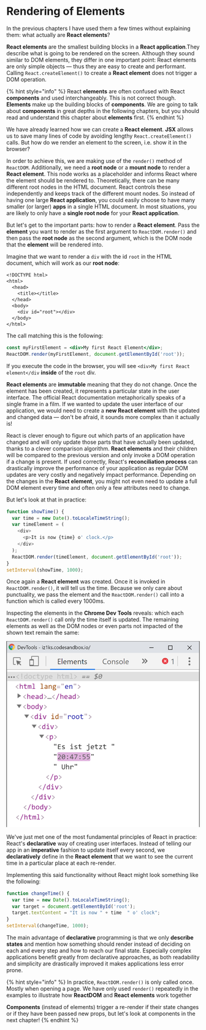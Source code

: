 # Rendering of Elements

In the previous chapters I have used them a few times without explaining them: what actually are **React elements**? 

**React elements** are the smallest building blocks in a **React application**.They describe what is going to be rendered on the screen. Although they sound similar to DOM elements, they differ in one important point: React elements are only simple objects — thus they are easy to create and performant. Calling `React.createElement()` to create a **React element** does not trigger a DOM operation.

{% hint style="info" %}
React **elements** are often confused with React **components** and used interchangeably. This is not correct though. **Elements** make up the building blocks of **components**. We are going to talk about **components** in great depths in the following chapters, but you should read and understand this chapter about **elements** first.
{% endhint %}

We have already learned how we can create a **React element**. **JSX** allows us to save many lines of code by avoiding lengthy `React.createElement()` calls. But how do we render an element to the screen, i.e. show it in the browser?

In order to achieve this, we are making use of the `render()` method of `ReactDOM`. Additionally, we need a **root node** or a **mount node** to render a **React element**. This node works as a placeholder and informs React where the element should be rendered to. Theoretically, there can be many different root nodes in the HTML document. React controls these independently and keeps track of the different mount nodes. So instead of having one large **React application**, you could easily choose to have many smaller \(or larger\) **apps** in a single HTML document. In most situations, you are likely to only have a **single root node** for your **React application**. 

But let's get to the important parts: how to render a **React element**. Pass the **element** you want to render as the first argument to `ReactDOM.render()` and then pass the **root node** as the second argument, which is the DOM node that the **element** will be rendered into. 

Imagine that we want to render a `div` with the id `root` in the HTML document, which will work as our **root node**:

```markup
<!DOCTYPE html>
<html>
  <head>
    <title></title>
  </head>
  <body>
    <div id="root"></div>
  </body>
</html>
```

The call matching this is the following:

```jsx
const myFirstElement = <div>My first React Element</div>;
ReactDOM.render(myFirstElement, document.getElementById('root'));
```

If you execute the code in the browser, you will see `<div>My first React element</div`  **inside** of the `root` div.

**React elements** are **immutable** meaning that they do not change. Once the element has been created, it represents a particular state in the user interface. The official React documentation metaphorically speaks of a single frame in a film. If we wanted to update the user interface of our application, we would need to create a **new React element** with the updated and changed data — don't be afraid,  it sounds more complex than it actually is!

React is clever enough to figure out which parts of an application have changed and will only update those parts that have actually been updated, thanks to a clever comparison algorithm. **React elements** and their children will be compared to the previous version and only invoke a DOM operation if a change is present. If used correctly, React's **reconciliation process** can drastically improve the performance of your application as regular DOM updates are very costly and negatively impact performance. Depending on the changes in the **React element**, you might not even need to update a full DOM element every time and often only a few attributes need to change.

But let's look at that in practice:

```javascript
function showTime() {
  var time = new Date().toLocaleTimeString();
  var timeElement = (
    <div>
      <p>It is now {time} o' clock.</p>
    </div>
  );
  ReactDOM.render(timeElement, document.getElementById('root'));
}
setInterval(showTime, 1000);
```

Once again a **React element** was created. Once it is invoked in `ReactDOM.render()`, it will tell us the time. Because we only care about punctuality, we pass the element and the  `ReactDOM.render()` call into a function which is called every 1000ms.

Inspecting the elements in the **Chrome Dev Tools** reveals: which each `ReactDOM.render()` call only the time itself is updated. The remaining elements as well as the DOM nodes or even parts not impacted of the shown text remain the same:

![React only updates the time, nothing else.](../.gitbook/assets/react-update.png)

We've just met one of the most fundamental principles of React in practice: React's **declarative** way of creating user interfaces. Instead of telling our app in an **imperative** fashion to update itself every second, we **declaratively** define in the **React element** that we want to see the current time in a particular place at each re-render.

Implementing this said functionality without React might look something like the following:

```javascript
function changeTime() {
  var time = new Date().toLocaleTimeString();
  var target = document.getElementById('root');
  target.textContent = "It is now " + time  " o' clock";
}
setInterval(changeTime, 1000);
```

The main advantage of **declarative** programming is that we only **describe states** and mention how something should render instead of deciding on each and every step and how to reach our final state. Especially complex applications benefit greatly from declarative approaches, as both readability and simplicity are drastically improved it makes applications less error prone.



{% hint style="info" %}
In practice, `ReactDOM.render()` is only called once. Mostly when opening a page. We have only used `render()` repeatedly in the examples to illustrate how **ReactDOM** and **React elements** work together

**Components** \(instead of elements\) trigger a re-render if their state changes or if they have been passed new props, but let's look at components in the next chapter!
{% endhint %}



